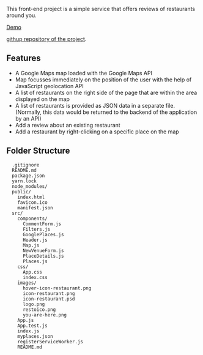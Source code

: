 This front-end project is a simple service that offers reviews of restaurants around you.

[Demo ](http://www.basaksecmen.com/projects/p7/build/)

[githup repository of the project](https://github.com/bskscmn/reactJS-GoogleMapsAPI-Restaurant-Review).

## Features

- A Google Maps map loaded with the Google Maps API 
- Map focusses immediately on the position of the user with the help of JavaScript geolocation API
- A list of restaurants on the right side of the page that are within the area displayed on the map
- A list of restaurants is provided as JSON data in a separate file. (Normally, this data would be returned to the backend of the application by an API)
- Add a review about an existing restaurant
- Add a restaurant by right-clicking on a specific place on the map


## Folder Structure

```
  .gitignore
  README.md
  package.json
  yarn.lock
  node_modules/
  public/
    index.html
    favicon.ico
    manifest.json
  src/
    components/
      CommentForm.js
      Filters.js
      GooglePlaces.js
      Header.js
      Map.js
      NewVenueForm.js
      PlaceDetails.js
      Places.js
    css/
      App.css		
      index.css
    images/
      hover-icon-restaurant.png
      icon-restaurant.png
      icon-restaurant.psd
      logo.png
      restoico.png
      you-are-here.png
    App.js
    App.test.js
    index.js
    myplaces.json
    registerServiceWorker.js
    README.md
```
